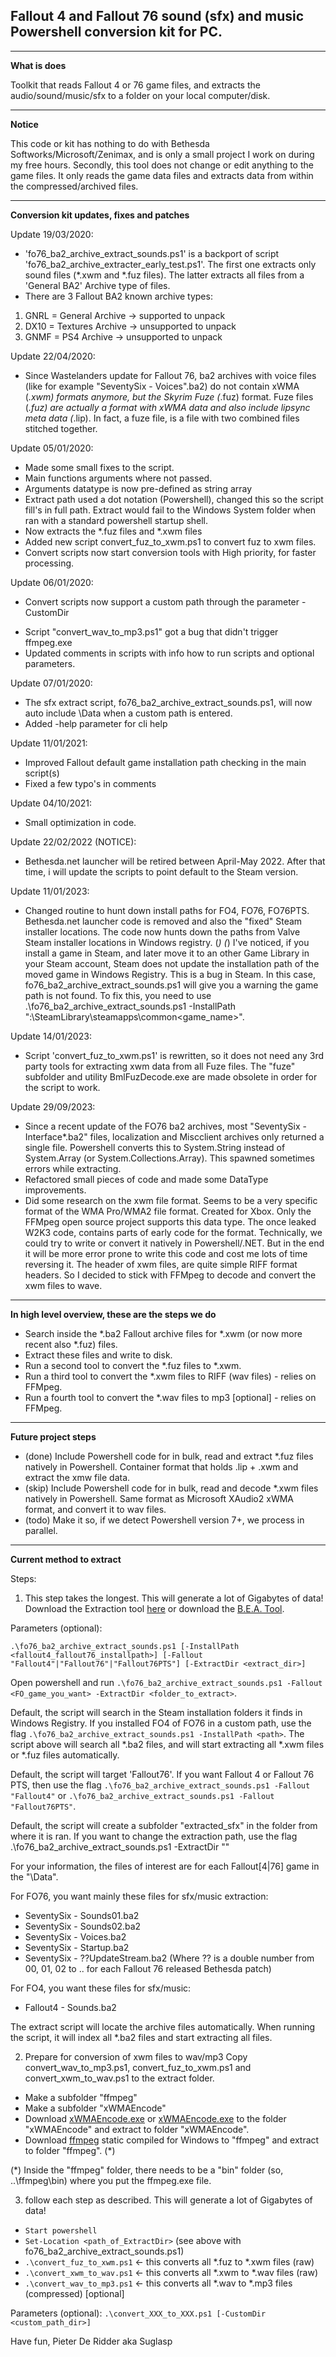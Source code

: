 ## Fallout 4 and Fallout 76 sound (sfx) and music Powershell conversion kit for PC.

-----

**What is does**

Toolkit that reads Fallout 4 or 76 game files, and extracts the audio/sound/music/sfx
to a folder on your local computer/disk.

-----

**Notice**

This code or kit has nothing to do with Bethesda Softworks/Microsoft/Zenimax,
and is only a small project I work on during my free hours.
Secondly, this tool does not change or edit anything to the game files.
It only reads the game data files and extracts data from within the compressed/archived files.

-----

**Conversion kit updates, fixes and patches**

Update 19/03/2020:
- 'fo76_ba2_archive_extract_sounds.ps1' is a backport of script 'fo76_ba2_archive_extracter_early_test.ps1'.
The first one extracts only sound files (*.xwm and *.fuz files). The latter extracts all files from a 'General BA2' Archive type of files.
- There are 3 Fallout BA2 known archive types:
1. GNRL = General Archive  -> supported to unpack
2. DX10 = Textures Archive -> unsupported to unpack
3. GNMF = PS4 Archive      -> unsupported to unpack

Update 22/04/2020:
- Since Wastelanders update for Fallout 76, ba2 archives with voice files (like for example "SeventySix - Voices".ba2) do not contain xWMA (*.xwm) formats anymore, but the Skyrim Fuze (*.fuz) format.
Fuze files (*.fuz) are actually a format with xWMA data and also include lipsync meta data (*.lip).
In fact, a fuze file, is a file with two combined files stitched together.

Update 05/01/2020:
- Made some small fixes to the script.
- Main functions arguments where not passed.
- Arguments datatype is now pre-defined as string array
- Extract path used a dot notation (Powershell), changed this so the script fill's in full path. Extract would fail to the Windows System folder when ran with a standard powershell startup shell.
- Now extracts the *.fuz files and *.xwm files
- Added new script convert_fuz_to_xwm.ps1 to convert fuz to xwm files.
- Convert scripts now start conversion tools with High priority, for faster processing.

Update 06/01/2020:
- Convert scripts now support a custom path through the parameter -CustomDir <dir>
- Script "convert_wav_to_mp3.ps1" got a bug that didn't trigger ffmpeg.exe
- Updated comments in scripts with info how to run scripts and optional parameters.

Update 07/01/2020:
- The sfx extract script, fo76_ba2_archive_extract_sounds.ps1, will now auto include <Fallout install path>\Data when a custom path is entered.
- Added -help parameter for cli help

Update 11/01/2021:
- Improved Fallout default game installation path checking in the main script(s)
- Fixed a few typo's in comments

Update 04/10/2021:
- Small optimization in code.

Update 22/02/2022 (NOTICE):
- Bethesda.net launcher will be retired between April-May 2022. After that time, i will update the scripts to point default to the Steam version.

Update 11/01/2023:
- Changed routine to hunt down install paths for FO4, FO76, FO76PTS.
  Bethesda.net launcher code is removed and also the "fixed" Steam installer locations.
  The code now hunts down the paths from Valve Steam installer locations in Windows registry. (*)
  (*) I've noticed, if you install a game in Steam, and later move it to an other Game Library in your Steam account,
      Steam does not update the installation path of the moved game in Windows Registry. This is a bug in Steam.
      In this case, fo76_ba2_archive_extract_sounds.ps1 will give you a warning the game path is not found.
      To fix this, you need to use .\fo76_ba2_archive_extract_sounds.ps1 -InstallPath "<driveletter>:\SteamLibrary\steamapps\common\<game_name>\".

Update 14/01/2023:
- Script 'convert_fuz_to_xwm.ps1' is rewritten, so it does not need any 3rd party tools for extracting xwm data from all Fuze files.
  The "fuze" subfolder and utility BmlFuzDecode.exe are made obsolete in order for the script to work.

Update 29/09/2023:
- Since a recent update of the FO76 ba2 archives, most "SeventySix - Interface*.ba2" files, localization and Miscclient archives only
  returned a single file. Powershell converts this to System.String instead of System.Array (or System.Collections.Array).
  This spawned sometimes errors while extracting.
- Refactored small pieces of code and made some DataType improvements.
- Did some research on the xwm file format. Seems to be a very specific format of the WMA Pro/WMA2 file format. Created for Xbox.
  Only the FFMpeg open source project supports this data type. The once leaked W2K3 code, contains parts of early code for the format.
  Technically, we could try to write or convert it natively in Powershell/.NET. But in the end it will be more error prone
  to write this code and cost me lots of time reversing it. The header of xwm files, are quite simple RIFF format headers.
  So I decided to stick with FFMpeg to decode and convert the xwm files to wave.

-----

**In high level overview, these are the steps we do**

- Search inside the *.ba2 Fallout archive files for *.xwm (or now more recent also *.fuz) files.
- Extract these files and write to disk.
- Run a second tool to convert the *.fuz files to *.xwm.
- Run a third tool to convert the *.xwm files to RIFF (wav files) - relies on FFMpeg.
- Run a fourth tool to convert the *.wav files to mp3 [optional] - relies on FFMpeg.

----

**Future project steps**

- (done) Include Powershell code for in bulk, read and extract *.fuz files natively in Powershell.
         Container format that holds .lip + .xwm and extract the xmw file data.
- (skip) Include Powershell code for in bulk, read and decode *.xwm files natively in Powershell.
         Same format as Microsoft XAudio2 xWMA format, and convert it to wav files.
- (todo) Make it so, if we detect Powershell version 7+, we process in parallel.

-----

**Current method to extract**

Steps:
1. This step takes the longest. This will generate a lot of Gigabytes of data!
Download the Extraction tool [here](https://github.com/suglasp/fallout4_fallout76_sfx_conversionkit/blob/master/fo76_ba2_archive_extract_sounds.ps1) or download the [B.E.A. Tool](https://www.nexusmods.com/fallout4/mods/78/?).

Parameters (optional):

`.\fo76_ba2_archive_extract_sounds.ps1 [-InstallPath <fallout4_fallout76_installpath>] [-Fallout "Fallout4"|"Fallout76"|"Fallout76PTS"] [-ExtractDir <extract_dir>]`

Open powershell and run `.\fo76_ba2_archive_extract_sounds.ps1 -Fallout <FO_game_you_want> -ExtractDir <folder_to_extract>`.

Default, the script will search in the Steam installation folders it finds in Windows Registry.
If you installed FO4 of FO76 in a custom path, use the flag `.\fo76_ba2_archive_extract_sounds.ps1 -InstallPath <path>`.
The script above will search all *.ba2 files, and will start extracting all *.xwm files or *.fuz files automatically.

Default, the script will target 'Fallout76'. If you want Fallout 4 or Fallout 76 PTS,
then use the flag `.\fo76_ba2_archive_extract_sounds.ps1 -Fallout "Fallout4"` or `.\fo76_ba2_archive_extract_sounds.ps1 -Fallout "Fallout76PTS"`.

Default, the script will create a subfolder "extracted_sfx" in the folder from where it is ran.
If you want to change the extraction path, use the flag .\fo76_ba2_archive_extract_sounds.ps1 -ExtractDir "<full path to folder>"


For your information, the files of interest are for each Fallout[4|76] game in the "<game install folder>\Data".

For FO76, you want mainly these files for sfx/music extraction:
- SeventySix - Sounds01.ba2
- SeventySix - Sounds02.ba2
- SeventySix - Voices.ba2
- SeventySix - Startup.ba2
- SeventySix - ??UpdateStream.ba2  (Where ?? is a double number from 00, 01, 02 to .. for each Fallout 76 released Bethesda patch)

For FO4, you want these files for sfx/music:
- Fallout4 - Sounds.ba2

The extract script will locate the archive files automatically.
When running the script, it will index all *.ba2 files and start extracting all files.


2. Prepare for conversion of xwm files to wav/mp3
Copy convert_wav_to_mp3.ps1, convert_fuz_to_xwm.ps1 and convert_xwm_to_wav.ps1 to the extract folder.
- Make a subfolder "ffmpeg"
- Make a subfolder "xWMAEncode"
- Download [xWMAEncode.exe](https://www.nexusmods.com/skyrim/mods/32075/?tab=files) or [xWMAEncode.exe](https://www.microsoft.com/en-ca/download/details.aspx?id=6812) to the folder "xWMAEncode" and extract to folder "xWMAEncode".
- Download [ffmpeg](https://ffmpeg.org/download.html#build-windows) static compiled for Windows to "ffmpeg" and extract to folder "ffmpeg". (*)

(*) Inside the "ffmpeg" folder, there needs to be a "bin" folder (so, ..\ffmpeg\bin) where you put the ffmpeg.exe file.


3. follow each step as described. This will generate a lot of Gigabytes of data!
- `Start powershell`
- `Set-Location <path_of_ExtractDir>` (see above with fo76_ba2_archive_extract_sounds.ps1)
- `.\convert_fuz_to_xwm.ps1`    <- this converts all *.fuz to *.xwm files (raw)
- `.\convert_xwm_to_wav.ps1`    <- this converts all *.xwm to *.wav files (raw)
- `.\convert_wav_to_mp3.ps1`    <- this converts all *.wav to *.mp3 files (compressed)  [optional]

Parameters (optional):
`.\convert_XXX_to_XXX.ps1 [-CustomDir <custom_path_dir>]`



Have fun,
Pieter De Ridder aka Suglasp
